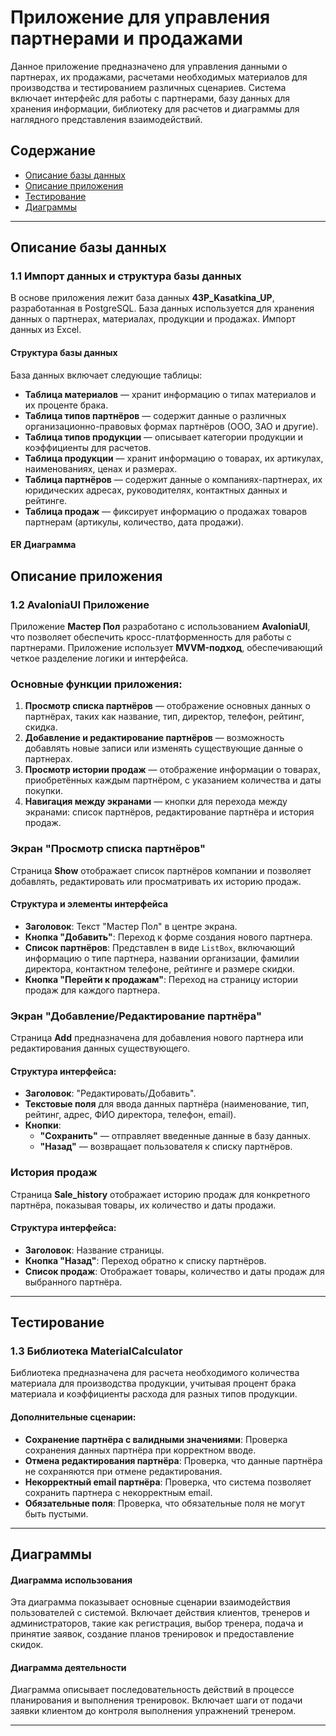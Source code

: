 # Приложение для управления партнерами и продажами

Данное приложение предназначено для управления данными о партнерах, их продажами, расчетами необходимых материалов для производства и тестированием различных сценариев. Система включает интерфейс для работы с партнерами, базу данных для хранения информации, библиотеку для расчетов и диаграммы для наглядного представления взаимодействий.

## Содержание

- [Описание базы данных](#описание-базы-данных)
- [Описание приложения](#описание-приложения)
- [Тестирование](#тестирование)
- [Диаграммы](#диаграммы)

---

## Описание базы данных

### 1.1 Импорт данных и структура базы данных

В основе приложения лежит база данных **43P_Kasatkina_UP**, разработанная в PostgreSQL. База данных используется для хранения данных о партнерах, материалах, продукции и продажах. Импорт данных из Excel.

#### Структура базы данных

База данных включает следующие таблицы:

- **Таблица материалов** — хранит информацию о типах материалов и их проценте брака.
- **Таблица типов партнёров** — содержит данные о различных организационно-правовых формах партнёров (ООО, ЗАО и другие).
- **Таблица типов продукции** — описывает категории продукции и коэффициенты для расчетов.
- **Таблица продукции** — хранит информацию о товарах, их артикулах, наименованиях, ценах и размерах.
- **Таблица партнёров** — содержит данные о компаниях-партнерах, их юридических адресах, руководителях, контактных данных и рейтинге.
- **Таблица продаж** — фиксирует информацию о продажах товаров партнерам (артикулы, количество, дата продажи).

#### ER Диаграмма

## Описание приложения

### 1.2 AvaloniaUI Приложение

Приложение **Мастер Пол** разработано с использованием **AvaloniaUI**, что позволяет обеспечить кросс-платформенность для работы с партнерами. Приложение использует **MVVM-подход**, обеспечивающий четкое разделение логики и интерфейса.

### Основные функции приложения:
1. **Просмотр списка партнёров** — отображение основных данных о партнёрах, таких как название, тип, директор, телефон, рейтинг, скидка.
2. **Добавление и редактирование партнёров** — возможность добавлять новые записи или изменять существующие данные о партнерах.
3. **Просмотр истории продаж** — отображение информации о товарах, приобретённых каждым партнёром, с указанием количества и даты покупки.
4. **Навигация между экранами** — кнопки для перехода между экранами: список партнёров, редактирование партнёра и история продаж.

### Экран "Просмотр списка партнёров"

Страница **Show** отображает список партнёров компании и позволяет добавлять, редактировать или просматривать их историю продаж.

#### Структура и элементы интерфейса
- **Заголовок**: Текст "Мастер Пол" в центре экрана.
- **Кнопка "Добавить"**: Переход к форме создания нового партнера.
- **Список партнёров**: Представлен в виде `ListBox`, включающий информацию о типе партнера, названии организации, фамилии директора, контактном телефоне, рейтинге и размере скидки.
- **Кнопка "Перейти к продажам"**: Переход на страницу истории продаж для каждого партнера.

### Экран "Добавление/Редактирование партнёра"

Страница **Add** предназначена для добавления нового партнера или редактирования данных существующего.

#### Структура интерфейса:
- **Заголовок**: "Редактировать/Добавить".
- **Текстовые поля** для ввода данных партнёра (наименование, тип, рейтинг, адрес, ФИО директора, телефон, email).
- **Кнопки**:
  - **"Сохранить"** — отправляет введенные данные в базу данных.
  - **"Назад"** — возвращает пользователя к списку партнёров.

### История продаж

Страница **Sale_history** отображает историю продаж для конкретного партнёра, показывая товары, их количество и даты продажи.

#### Структура интерфейса:
- **Заголовок**: Название страницы.
- **Кнопка "Назад"**: Переход обратно к списку партнёров.
- **Список продаж**: Отображает товары, количество и даты продаж для выбранного партнёра.

---

## Тестирование

### 1.3 Библиотека MaterialCalculator

Библиотека предназначена для расчета необходимого количества материала для производства продукции, учитывая процент брака материала и коэффициенты расхода для разных типов продукции.

#### Дополнительные сценарии:
- **Сохранение партнёра с валидными значениями**: Проверка сохранения данных партнёра при корректном вводе.
- **Отмена редактирования партнёра**: Проверка, что данные партнёра не сохраняются при отмене редактирования.
- **Некорректный email партнёра**: Проверка, что система позволяет сохранить партнера с некорректным email.
- **Обязательные поля**: Проверка, что обязательные поля не могут быть пустыми.

---

## Диаграммы

#### Диаграмма использования
Эта диаграмма показывает основные сценарии взаимодействия пользователей с системой. Включает действия клиентов, тренеров и администраторов, такие как регистрация, выбор тренера, подача и принятие заявок, создание планов тренировок и предоставление скидок.

#### Диаграмма деятельности
Диаграмма описывает последовательность действий в процессе планирования и выполнения тренировок. Включает шаги от подачи заявки клиентом до контроля выполнения упражнений тренером.

---
